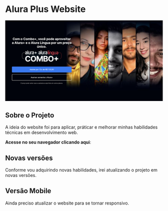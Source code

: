 # Alura Plus Website
<div style="display: inline-block">
    <img src="./assets/images/screenshot.png" alt="website">
</div>

## Sobre o Projeto
A ideia do website foi para aplicar, práticar e melhorar minhas habilidades técnicas em desenvolvimento web. 

**Acesse no seu navegador clicando aqui**: 

## Novas versões
Conforme vou adquirindo novas habilidades, irei atualizando o projeto em novas versões. 

## Versão Mobile
Ainda preciso atualizar o website para se tornar responsivo. 